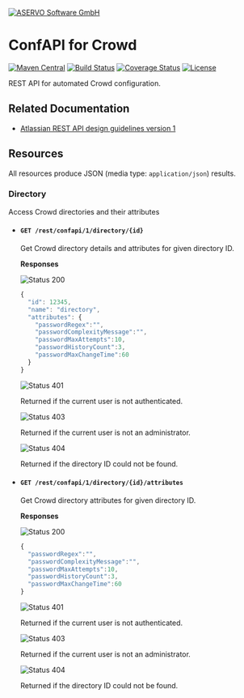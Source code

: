 [![ASERVO Software GmbH](https://aservo.github.io/img/aservo_atlassian_banner.png)](https://www.aservo.com/en/atlassian)

ConfAPI for Crowd
=================

[![Maven Central](https://maven-badges.herokuapp.com/maven-central/de.aservo.atlassian/crowd-confapi-plugin/badge.svg)](https://maven-badges.herokuapp.com/maven-central/de.aservo.atlassian/crowd-confapi-plugin)
[![Build Status](https://api.travis-ci.org/aservo/crowd-confapi-plugin.svg?branch=master)](https://travis-ci.org/aservo/crowd-confapi-plugin)
[![Coverage Status](https://coveralls.io/repos/github/aservo/crowd-confapi-plugin/badge.svg?branch=master)](https://coveralls.io/github/aservo/crowd-confapi-plugin?branch=master)
[![License](https://img.shields.io/badge/License-BSD%203--Clause-blue.svg)](https://opensource.org/licenses/BSD-3-Clause)

REST API for automated Crowd configuration.

Related Documentation
---------------------

* [Atlassian REST API design guidelines version 1](https://developer.atlassian.com/server/framework/atlassian-sdk/atlassian-rest-api-design-guidelines-version-1/)

Resources
---------

All resources produce JSON (media type:  `application/json`) results.

### Directory

Access Crowd directories and their attributes

* #### `GET /rest/confapi/1/directory/{id}`

  Get Crowd directory details and attributes for given directory ID.

  __Responses__

  ![Status 200][status-200]

  ```javascript
  {
    "id": 12345,
    "name": "directory",
    "attributes": {
      "passwordRegex":"",
      "passwordComplexityMessage":"",
      "passwordMaxAttempts":10,
      "passwordHistoryCount":3,
      "passwordMaxChangeTime":60
    }
  }
  ```

  ![Status 401][status-401]

  Returned if the current user is not authenticated.

  ![Status 403][status-403]

  Returned if the current user is not an administrator.

  ![Status 404][status-404]

  Returned if the directory ID could not be found.

* #### `GET /rest/confapi/1/directory/{id}/attributes`

  Get Crowd directory attributes for given directory ID.

  __Responses__

  ![Status 200][status-200]

  ```javascript
  {
    "passwordRegex":"",
    "passwordComplexityMessage":"",
    "passwordMaxAttempts":10,
    "passwordHistoryCount":3,
    "passwordMaxChangeTime":60
  }
  ```

  ![Status 401][status-401]

  Returned if the current user is not authenticated.

  ![Status 403][status-403]

  Returned if the current user is not an administrator.

  ![Status 404][status-404]

  Returned if the directory ID could not be found.


[status-200]: https://img.shields.io/badge/status-200-brightgreen.svg
[status-400]: https://img.shields.io/badge/status-400-red.svg
[status-401]: https://img.shields.io/badge/status-401-red.svg
[status-403]: https://img.shields.io/badge/status-403-red.svg
[status-404]: https://img.shields.io/badge/status-404-red.svg
